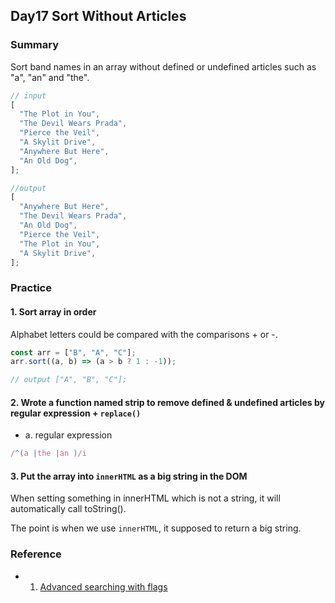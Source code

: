 ## Day17 Sort Without Articles

### Summary

Sort band names in an array without defined or undefined articles such as "a", "an" and "the".

```javascript
// input
[
  "The Plot in You",
  "The Devil Wears Prada",
  "Pierce the Veil",
  "A Skylit Drive",
  "Anywhere But Here",
  "An Old Dog",
];
```

```javascript
//output
[
  "Anywhere But Here",
  "The Devil Wears Prada",
  "An Old Dog",
  "Pierce the Veil",
  "The Plot in You",
  "A Skylit Drive",
];
```

### Practice

#### 1. Sort array in order

Alphabet letters could be compared with the comparisons + or -.

```javascript
const arr = ["B", "A", "C"];
arr.sort((a, b) => (a > b ? 1 : -1));

// output ["A", "B", "C"];
```

#### 2. Wrote a function named strip to remove defined & undefined articles by regular expression + `replace()`

- a. regular expression

```javascript
/^(a |the |an )/i
```

#### 3. Put the array into `innerHTML` as a big string in the DOM 

When setting something in innerHTML which is not a string, it will automatically call toString().

The point is when we use `innerHTML`, it supposed to return a big string.

### Reference

- 1. [Advanced searching with flags](https://developer.mozilla.org/en-US/docs/Web/JavaScript/Guide/Regular_Expressions#advanced_searching_with_flags)
